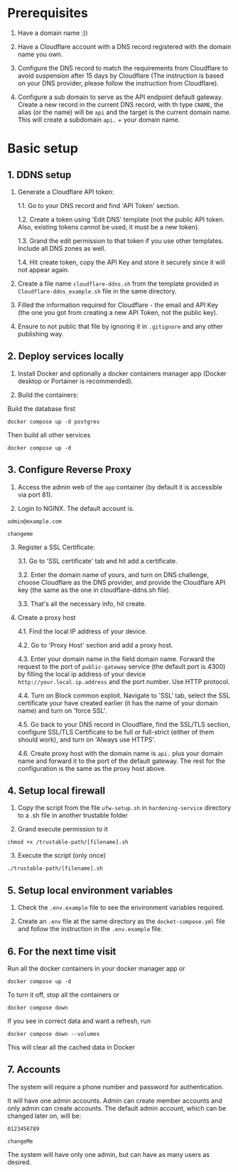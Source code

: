 # Prerequisites

1. Have a domain name :))

2. Have a Cloudflare account with a DNS record registered with the domain name you own.

3. Configure the DNS record to match the requirements from Cloudflare to avoid suspension after 15 days by Cloudflare (The instruction is based on your DNS provider, please follow the instruction from Cloudflare).

4. Configure a sub domain to serve as the API endpoint default gateway. Create a new record in the current DNS record, with th type `CNAME`, the alias (or the name) will be `api` and the target is the current domain name. This will create a subdomain `api.` + your domain name.

# Basic setup

## 1. DDNS setup

1. Generate a Cloudflare API token:

   1.1. Go to your DNS record and find 'API Token' section.

   1.2. Create a token using 'Edit DNS' template (not the public API token. Also, existing tokens cannot be used, it must be a new token).

   1.3. Grand the edit permission to that token if you use other templates. Include all DNS zones as well.

   1.4. Hit create token, copy the API Key and store it securely since it will not appear again.

2. Create a file name `cloudflare-ddns.sh` from the template provided in `Cloudflare-ddns_example.sh` file in the same directory.

3. Filled the information required for Cloudflare - the email and API Key (the one you got from creating a new API Token, not the public key).

4. Ensure to not public that file by ignoring it in `.gitignore` and any other publishing way.

## 2. Deploy services locally

1. Install Docker and optionally a docker containers manager app (Docker desktop or Portainer is recommended).

2. Build the containers:

Build the database first

```
docker compose up -d postgres
```

Then build all other services

```
docker compose up -d
```

## 3. Configure Reverse Proxy

1. Access the admin web of the `app` container (by default it is accessible via port 81).

2. Login to NGINX. The default account is.

```
admin@example.com

changeme
```

3. Register a SSL Certificate:

   3.1. Go to 'SSL certificate' tab and hit add a certificate.

   3.2. Enter the domain name of yours, and turn on DNS challenge, choose Cloudflare as the DNS provider, and provide the Cloudflare API key (the same as the one in cloudflare-ddns.sh file).

   3.3. That's all the necessary info, hit create.

4. Create a proxy host

   4.1. Find the local IP address of your device.

   4.2. Go to 'Proxy Host' section and add a proxy host.

   4.3. Enter your domain name in the field domain name. Forward the request to the port of `public-gateway` service (the default port is 4300) by filling the local ip address of your device `http://your.local.ip.address` and the port number. Use HTTP protocol.

   4.4. Turn on Block common exploit. Navigate to 'SSL' tab, select the SSL certificate your have created earlier (it has the name of your domain name) and turn on 'force SSL'.

   4.5. Go back to your DNS record in Cloudflare, find the SSL/TLS section, configure SSL/TLS Certificate to be full or full-strict (either of them should work), and turn on 'Always use HTTPS'.

   4.6. Create proxy host with the domain name is `api.` plus your domain name and forward it to the port of the default gateway. The rest for the configuration is the same as the proxy host above.

## 4. Setup local firewall

1. Copy the script from the file `ufw-setup.sh` in `hardening-service` directory to a .sh file in another trustable folder

2. Grand execute permission to it

```
chmod +x /trustable-path/[filename].sh
```

3. Execute the script (only once)

```
./trustable-path/[filename].sh
```

## 5. Setup local environment variables

1. Check the `.env.example` file to see the environment variables required.

2. Create an `.env` file at the same directory as the `docket-compose.yml` file and follow the instruction in the `.env.example` file.

## 6. For the next time visit

Run all the docker containers in your docker manager app or

```
docker compose up -d
```

To turn it off, stop all the containers or

```
docker compose down
```

If you see in correct data and want a refresh, run

```
docker compose down --volumes
```

This will clear all the cached data in Docker

## 7. Accounts

The system will require a phone number and password for authentication.

It will have one admin accounts. Admin can create member accounts and only admin can create accounts.
The default admin account, which can be changed later on, will be:

```
0123456789

changeMe
```

The system will have only one admin, but can have as many users as desired.
